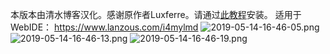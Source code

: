 本版本由清水博客汉化。感谢原作者Luxferre。请通过[此教程][1]安装。
适用于WebIDE： https://www.lanzous.com/i4mylmd
![2019-05-14-16-46-05.png][2]
![2019-05-14-16-46-13.png][3]
![2019-05-14-16-46-19.png][4]


  [1]: http://www.heppy.wang/archives/13/
  [2]: http://www.heppy.wang/usr/uploads/2020/01/1079158768.png
  [3]: http://www.heppy.wang/usr/uploads/2020/01/76336635.png
  [4]: http://www.heppy.wang/usr/uploads/2020/01/2690983387.png
